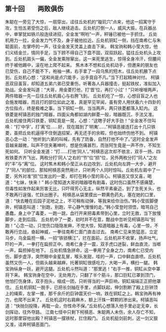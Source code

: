 ## 第十回　　两败俱伤

朱聪在一旁见了大惊，一扇穿出，迳往丘处机的“璇玑穴”点来，他这一招寓守于攻，生怕五弟受伤之后，敌人继续追击。丘处机打倒一人，威风大振，在兵器丛中，单掌犹如铁爪般连续进招，全金发“啊哟”一声，秤锤已被他一手抓住。
丘处机用力一拉，全金发力气不及，身子被他拉近。丘处机铜缸一侧，挡在南希仁与朱聪面前，左掌呼的一声，往全金发天灵盖上直击下来。
韩宝驹和韩小莹大惊，他们义结金兰，情同手足，当下顾不得自己下盘不固，双双跃起，猛往丘处机头上攻到。丘处机肩头一偏，全金发乘隙窜出，这一来死里逃生，惊得全身冷汗，但腰间终于被他踢中，滚在地上爬不起来。
焦木本不想和丘处机动手，但邀来的朋友也已受伤，自己不能不下，袍袖一拂，右手拿了一段乌焦的短木，往丘处机腋下点到。丘处机心想：“这和尚是点穴能手，出手竟自不凡。”当下打起精神对付。
柯镇恶双目虽盲，却知道五弟六弟已受重伤，听著各人兵器撞击，挺起铁杖，准拟加入助战。全金发叫道：“大哥，用金菱打他，打‘晋’位，再打‘小过’！”只听嗖嗖两声，两件暗器一先一后往丘处机眉心与右胯飞到。
丘处机吃了一惊，心想目盲之人也会施发暗器，而且打的部位如此之准，真是罕见罕闻，虽有旁人用伏羲六十四卦的方位指点，终是极难之事。当下铜缸一侧，当当两声，两只铁菱都落入缸内。
这铁菱是柯镇恶的独门暗器，四面尖角都如湖内鲜菱一般，暗器既沉，手法又准。
丘处机接住两只铁菱，铜缸竟是一晃，心想：“这瞎子好大手劲！”全金发不住叫唤：“打‘中孚’，打‘离’位……好，现在踏到了‘明夷’……”柯镇恶接连打出十几只铁菱，虽把丘处机逼得不住倒退招架，再无还手的余暇，但也始终伤他不到。
柯镇恶心念一动：“他听到六弟的叫喊，先有了防备，自然打他不中了。”这时全金发声音越来越微，叫声不住夹著呻吟，想是伤痛甚烈，而张阿生竟是一声不作，不知生死如何。
只听全金发道：“打……打他‘同人’。”柯槙恶这次却不依言，双手一扬，四枚铁菱齐齐飞出，两枚分打‘同人’之右的“节”位“损”位，另外两枚分打“同人”之左的“丰”与“离”位。
这时焦木和韩小莹正从右边攻到，丘处机向左跨一大步，避开了“同人”的部位，那知柯槙恶突然用计，只听两个人同时惊叫。丘处机左肩中了一菱，另外对准“损”位发出的一菱，却打在韩小莹的背心。柯镇恶又惊又喜，喝道：“七妹，快来！”
韩小莹知道大哥的暗器喂有剧毒，这时伤口虽然不感痛楚，但毒性如发作起来厉害无比，只吓得芳心无主，纵然平素豪迈，到了生死关头，也不敢再行逞强，忙跃出圈子。
柯槙恶从袋里摸出一颗黄色药丸，塞在她的口里，道：“快去睡在后园子泥地之上，不可稍有动弹，等我来给你治伤。”韩小莹拔脚便奔，柯镇恶叫道：“别跑，别跑，平心静气慢慢的走。”韩小莹登时领悟，暗骂自己愚蠢，身上中了毒菱，一跑一跳，血行开来把毒素带到心里，立时无救，当下放慢脚步，走到后园。
丘处机中了一菱，初时并不在意，酣战中忽听见柯镇恶叫“别跑！”心念一动，只觉伤口隐隐发麻，不觉大惊，知道暗器上有毒，心里一惊，不敢再行恋战，奋起神威，一拳往南希仁面门直击过去。
南希仁见来势猛恶，立定马步，乌金扁担一横，一招“铁锁横江”，拦在面前。丘处机并不收掌，扬声吐气，吓的一声，一拳打在扁担正中。南希仁身子一震，双手虎口迸裂，鲜血直流，当啷一声，扁担掉在地下。
丘处机情急拼命，这一拳用了全身之力，南希仁已受内伤，脚步虚浮，突然眼中金星乱冒，喉头发甜，哇的一声，口中鲜血直喷。丘处机虽然又伤一人，但肩头越来越麻，托著铜缸很感吃力，大喝一声，横扫一腿。
韩宝驹纵身一跃，避开这腿。丘处机斗然叫道：“那里逃！”右手一推，铜缸从空中罩将下来。
韩宝驹身在空中，无处用力，只翻了半个筋斗，那口巨缸已罩到顶门，他怕打伤身体，双手抱头，缩成一团，只听得当的一声巨响，铜缸端端正正把他罩住。
丘处机铜缸一脱手，已把长剑抽在手里，点脚跃起，伸剑割断了殿上巨钟顶上的绳索，左掌一推，那千余斤的巨钟震天价一响，跌在铜缸之上。韩宝驹再有神力，也爬不出来了。
丘处机这时右肩麻木，额上汗珠一颗颗的渗出来。柯镇恶叫道：“快抛剑投降，再耽一会，你性命不保。”丘处机心想落入他手里必定无幸，长剑挥动，往外夺路。
江南七怪中只剩下柯槙恶、朱聪两人未伤，余人存亡不知，这时那里容他出殿？柯镇恶一摆铁杖，拦住殿门。
丘处机挺剑前刺，这一剑又狠又准，迳奔柯镇恶面门。
